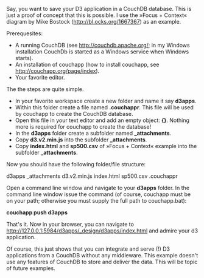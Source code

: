 Say, you want to save your D3 application in a CouchDB database. This is just a proof of concept that this is possible. I use the »Focus + Context« diagram by Mike Bostock (http://bl.ocks.org/1667367) as an example.

Prerequesites:
- A running CouchDB (see http://couchdb.apache.org/; in my Windows installation CouchDb is started as a Windows service when Windows starts).
- An installation of couchapp (how to install couchapp, see http://couchapp.org/page/index).
- Your favorite editor.

The the steps are quite simple.
* In your favorite workspace create a new folder and name it say **d3apps**. 
* Within this folder create a file named **.couchappr**. This file will be used by couchapp to create the CouchDB database.
* Open this file in your text editor and add an empty object: **{}**. Nothing more is required for couchapp to create the database!
* In the **d3apps** folder create a subfolder named **_attachments**.
* Copy **d3.v2.min.js** into the subfolder **_attachments**.
* Copy **index.html** and **sp500.csv** of »Focus + Context« example into the subfolder **_attachments**.

Now you should have the following folder/file structure:

d3apps
    _attachments
        d3.v2.min.js
        index.html
        sp500.csv
     .couchappr

Open a command line window and navigate to your **d3apps** folder.
In the command line window issue the command (of course, couchapp must be on your path; otherwise you must supply the full path to couchapp.bat):

**couchapp push d3apps**

That's it. Now in your browser, you can navigate to http://127.0.0.1:5984/d3apps/_design/d3apps/index.html and admire your d3 application.

Of course, this just shows that you can integrate and serve (!) D3 applications from a CouchDB without any middleware. This example doesn't use any features of CouchDB to store and deliver the data. This will be topic of future examples.




